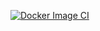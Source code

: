 [![Docker Image CI](https://github.com/Arlet2/vt_polls_bot/actions/workflows/docker-image.yml/badge.svg)](https://github.com/Arlet2/vt_polls_bot/actions/workflows/docker-image.yml)
